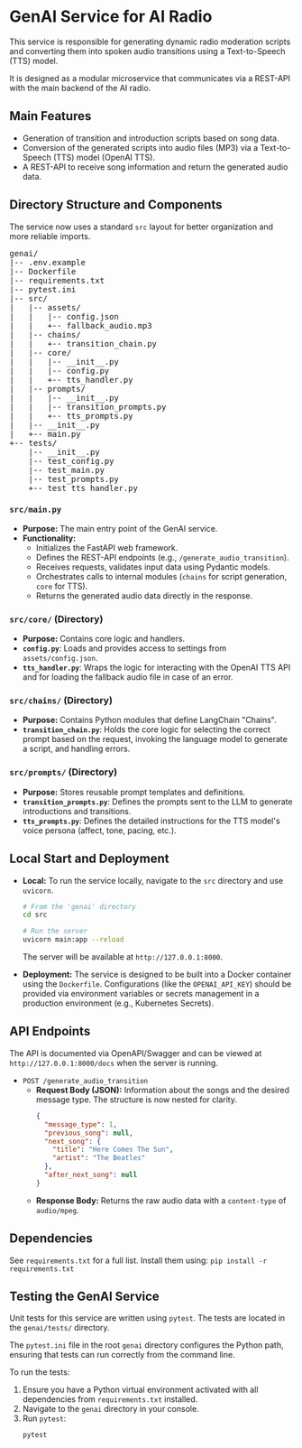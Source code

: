 # GenAI Service for AI Radio

This service is responsible for generating dynamic radio moderation scripts and converting them into spoken audio transitions using a Text-to-Speech (TTS) model.

It is designed as a modular microservice that communicates via a REST-API with the main backend of the AI radio.

## Main Features

* Generation of transition and introduction scripts based on song data.
* Conversion of the generated scripts into audio files (MP3) via a Text-to-Speech (TTS) model (OpenAI TTS).
* A REST-API to receive song information and return the generated audio data.

## Directory Structure and Components

The service now uses a standard `src` layout for better organization and more reliable imports. 

<pre>
genai/
|-- .env.example
|-- Dockerfile
|-- requirements.txt
|-- pytest.ini
|-- src/
|   |-- assets/
|   |   |-- config.json
|   |   +-- fallback_audio.mp3
|   |-- chains/
|   |   +-- transition_chain.py
|   |-- core/
|   |   |-- __init__.py
|   |   |-- config.py
|   |   +-- tts_handler.py
|   |-- prompts/
|   |   |-- __init__.py
|   |   |-- transition_prompts.py
|   |   +-- tts_prompts.py
|   |-- __init__.py
|   +-- main.py
+-- tests/
    |-- __init__.py
    |-- test_config.py
    |-- test_main.py
    |-- test_prompts.py
    +-- test_tts_handler.py
</pre>

### `src/main.py`

* **Purpose:** The main entry point of the GenAI service.
* **Functionality:**
    * Initializes the FastAPI web framework.
    * Defines the REST-API endpoints (e.g., `/generate_audio_transition`).
    * Receives requests, validates input data using Pydantic models.
    * Orchestrates calls to internal modules (`chains` for script generation, `core` for TTS).
    * Returns the generated audio data directly in the response.

### `src/core/` (Directory)

* **Purpose:** Contains core logic and handlers.
* **`config.py`**: Loads and provides access to settings from `assets/config.json`.
* **`tts_handler.py`**: Wraps the logic for interacting with the OpenAI TTS API and for loading the fallback audio file in case of an error.

### `src/chains/` (Directory)

* **Purpose:** Contains Python modules that define LangChain "Chains".
* **`transition_chain.py`**: Holds the core logic for selecting the correct prompt based on the request, invoking the language model to generate a script, and handling errors.

### `src/prompts/` (Directory)

* **Purpose:** Stores reusable prompt templates and definitions.
* **`transition_prompts.py`**: Defines the prompts sent to the LLM to generate introductions and transitions.
* **`tts_prompts.py`**: Defines the detailed instructions for the TTS model's voice persona (affect, tone, pacing, etc.).

## Local Start and Deployment

* **Local:** To run the service locally, navigate to the `src` directory and use `uvicorn`.
    ```bash
    # From the 'genai' directory
    cd src
    
    # Run the server
    uvicorn main:app --reload
    ```
    The server will be available at `http://127.0.0.1:8000`.

* **Deployment:** The service is designed to be built into a Docker container using the `Dockerfile`. Configurations (like the `OPENAI_API_KEY`) should be provided via environment variables or secrets management in a production environment (e.g., Kubernetes Secrets).

## API Endpoints

The API is documented via OpenAPI/Swagger and can be viewed at `http://127.0.0.1:8000/docs` when the server is running.

* `POST /generate_audio_transition`
    * **Request Body (JSON):** Information about the songs and the desired message type. The structure is now nested for clarity.
        ```json
        {
          "message_type": 1,
          "previous_song": null,
          "next_song": {
            "title": "Here Comes The Sun",
            "artist": "The Beatles"
          },
          "after_next_song": null
        }
        ```
    * **Response Body:** Returns the raw audio data with a `content-type` of `audio/mpeg`.

## Dependencies

See `requirements.txt` for a full list. Install them using:
`pip install -r requirements.txt`

## Testing the GenAI Service

Unit tests for this service are written using `pytest`. The tests are located in the `genai/tests/` directory.

The `pytest.ini` file in the root `genai` directory configures the Python path, ensuring that tests can run correctly from the command line.

To run the tests:

1.  Ensure you have a Python virtual environment activated with all dependencies from `requirements.txt` installed.
2.  Navigate to the `genai` directory in your console.
3.  Run `pytest`:
    ```bash
    pytest
    ```
